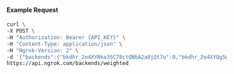 <!-- Code generated for API Clients. DO NOT EDIT. -->

#### Example Request

```bash
curl \
-X POST \
-H "Authorization: Bearer {API_KEY}" \
-H "Content-Type: application/json" \
-H "Ngrok-Version: 2" \
-d '{"backends":{"bkdhr_2o4XYNko3SC78ctQNbA2a8jQt7u":0,"bkdhr_2o4XYQg5gOfGDAewZMd0s4ME71r":1},"description":"acme weighted","metadata":"{\"environment\": \"staging\"}"}' \
https://api.ngrok.com/backends/weighted
```
